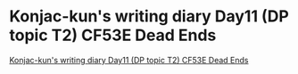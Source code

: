 # Konjac-kun's writing diary Day11 (DP topic T2) CF53E Dead Ends
[Konjac-kun's writing diary Day11 (DP topic T2) CF53E Dead Ends](https://aiwithcloud.com/2022/09/16/konjac_kuns_writing_diary_day11_dp_topic_t2_cf53e_dead_ends/)